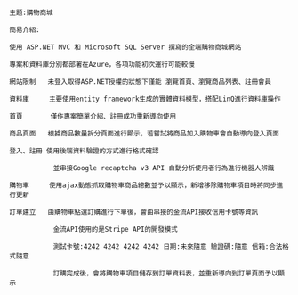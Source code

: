    主題:購物商城

    簡易介紹:

    使用 ASP.NET MVC 和 Microsoft SQL Server 撰寫的全端購物商城網站
    
    專案和資料庫分別都部署在Azure，各項功能初次運行可能較慢

    網站限制   未登入取得ASP.NET授權的狀態下僅能 瀏覽首頁、瀏覽商品列表、註冊會員

    資料庫     主要使用entity framework生成的實體資料模型，搭配LinQ進行資料庫操作

    首頁       僅作專案簡單介紹、註冊成功重新導向使用

    商品頁面   根據商品數量拆分頁面進行顯示，若嘗試將商品加入購物車會自動導向登入頁面

    登入、註冊 使用後端資料驗證的方式進行格式確認

               並串接Google recaptcha v3 API 自動分析使用者行為進行機器人辨識

    購物車     使用ajax動態抓取購物車商品總數並予以顯示，新增移除購物車項目時將同步進行更新

    訂單建立   由購物車點選訂購進行下單後，會由串接的金流API接收信用卡號等資訊

               金流API使用的是Stripe API的開發模式

               測試卡號:4242 4242 4242 4242 日期:未來隨意 驗證碼:隨意 信箱:合法格式隨意

               訂購完成後，會將購物車項目儲存到訂單資料表，並重新導向到訂單頁面予以顯示
  
